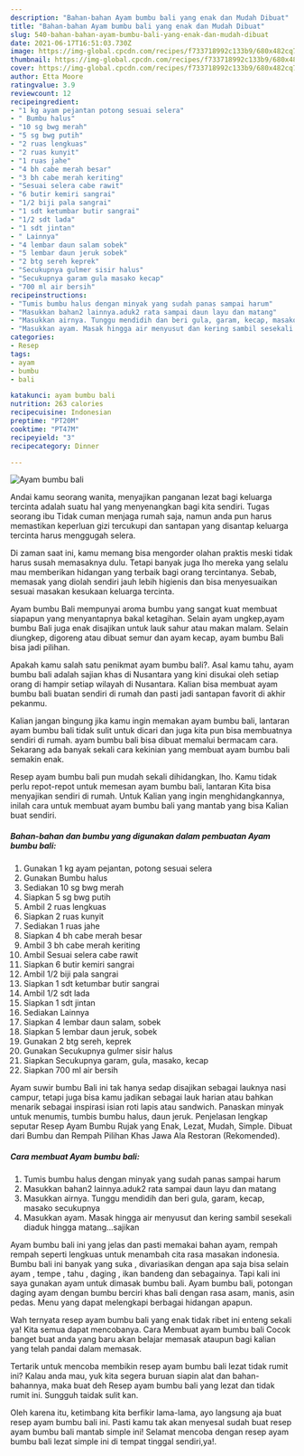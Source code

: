 ```yaml
---
description: "Bahan-bahan Ayam bumbu bali yang enak dan Mudah Dibuat"
title: "Bahan-bahan Ayam bumbu bali yang enak dan Mudah Dibuat"
slug: 540-bahan-bahan-ayam-bumbu-bali-yang-enak-dan-mudah-dibuat
date: 2021-06-17T16:51:03.730Z
image: https://img-global.cpcdn.com/recipes/f733718992c133b9/680x482cq70/ayam-bumbu-bali-foto-resep-utama.jpg
thumbnail: https://img-global.cpcdn.com/recipes/f733718992c133b9/680x482cq70/ayam-bumbu-bali-foto-resep-utama.jpg
cover: https://img-global.cpcdn.com/recipes/f733718992c133b9/680x482cq70/ayam-bumbu-bali-foto-resep-utama.jpg
author: Etta Moore
ratingvalue: 3.9
reviewcount: 12
recipeingredient:
- "1 kg ayam pejantan potong sesuai selera"
- " Bumbu halus"
- "10 sg bwg merah"
- "5 sg bwg putih"
- "2 ruas lengkuas"
- "2 ruas kunyit"
- "1 ruas jahe"
- "4 bh cabe merah besar"
- "3 bh cabe merah keriting"
- "Sesuai selera cabe rawit"
- "6 butir kemiri sangrai"
- "1/2 biji pala sangrai"
- "1 sdt ketumbar butir sangrai"
- "1/2 sdt lada"
- "1 sdt jintan"
- " Lainnya"
- "4 lembar daun salam sobek"
- "5 lembar daun jeruk sobek"
- "2 btg sereh keprek"
- "Secukupnya gulmer sisir halus"
- "Secukupnya garam gula masako kecap"
- "700 ml air bersih"
recipeinstructions:
- "Tumis bumbu halus dengan minyak yang sudah panas sampai harum"
- "Masukkan bahan2 lainnya.aduk2 rata sampai daun layu dan matang"
- "Masukkan airnya. Tunggu mendidih dan beri gula, garam, kecap, masako secukupnya"
- "Masukkan ayam. Masak hingga air menyusut dan kering sambil sesekali diaduk hingga matang...sajikan"
categories:
- Resep
tags:
- ayam
- bumbu
- bali

katakunci: ayam bumbu bali 
nutrition: 263 calories
recipecuisine: Indonesian
preptime: "PT20M"
cooktime: "PT47M"
recipeyield: "3"
recipecategory: Dinner

---
```



![Ayam bumbu bali](https://img-global.cpcdn.com/recipes/f733718992c133b9/680x482cq70/ayam-bumbu-bali-foto-resep-utama.jpg)

Andai kamu seorang wanita, menyajikan panganan lezat bagi keluarga tercinta adalah suatu hal yang menyenangkan bagi kita sendiri. Tugas seorang ibu Tidak cuman menjaga rumah saja, namun anda pun harus memastikan keperluan gizi tercukupi dan santapan yang disantap keluarga tercinta harus menggugah selera.

Di zaman  saat ini, kamu memang bisa mengorder olahan praktis meski tidak harus susah memasaknya dulu. Tetapi banyak juga lho mereka yang selalu mau memberikan hidangan yang terbaik bagi orang tercintanya. Sebab, memasak yang diolah sendiri jauh lebih higienis dan bisa menyesuaikan sesuai masakan kesukaan keluarga tercinta. 

Ayam bumbu Bali mempunyai aroma bumbu yang sangat kuat membuat siapapun yang menyantapnya bakal ketagihan. Selain ayam ungkep,ayam bumbu Bali juga enak disajikan untuk lauk sahur atau makan malam. Selain diungkep, digoreng atau dibuat semur dan ayam kecap, ayam bumbu Bali bisa jadi pilihan.

Apakah kamu salah satu penikmat ayam bumbu bali?. Asal kamu tahu, ayam bumbu bali adalah sajian khas di Nusantara yang kini disukai oleh setiap orang di hampir setiap wilayah di Nusantara. Kalian bisa membuat ayam bumbu bali buatan sendiri di rumah dan pasti jadi santapan favorit di akhir pekanmu.

Kalian jangan bingung jika kamu ingin memakan ayam bumbu bali, lantaran ayam bumbu bali tidak sulit untuk dicari dan juga kita pun bisa membuatnya sendiri di rumah. ayam bumbu bali bisa dibuat memalui bermacam cara. Sekarang ada banyak sekali cara kekinian yang membuat ayam bumbu bali semakin enak.

Resep ayam bumbu bali pun mudah sekali dihidangkan, lho. Kamu tidak perlu repot-repot untuk memesan ayam bumbu bali, lantaran Kita bisa menyajikan sendiri di rumah. Untuk Kalian yang ingin menghidangkannya, inilah cara untuk membuat ayam bumbu bali yang mantab yang bisa Kalian buat sendiri.

<!--inarticleads1-->

##### Bahan-bahan dan bumbu yang digunakan dalam pembuatan Ayam bumbu bali:

1. Gunakan 1 kg ayam pejantan, potong sesuai selera
1. Gunakan  Bumbu halus
1. Sediakan 10 sg bwg merah
1. Siapkan 5 sg bwg putih
1. Ambil 2 ruas lengkuas
1. Siapkan 2 ruas kunyit
1. Sediakan 1 ruas jahe
1. Siapkan 4 bh cabe merah besar
1. Ambil 3 bh cabe merah keriting
1. Ambil Sesuai selera cabe rawit
1. Siapkan 6 butir kemiri sangrai
1. Ambil 1/2 biji pala sangrai
1. Siapkan 1 sdt ketumbar butir sangrai
1. Ambil 1/2 sdt lada
1. Siapkan 1 sdt jintan
1. Sediakan  Lainnya
1. Siapkan 4 lembar daun salam, sobek
1. Siapkan 5 lembar daun jeruk, sobek
1. Gunakan 2 btg sereh, keprek
1. Gunakan Secukupnya gulmer sisir halus
1. Siapkan Secukupnya garam, gula, masako, kecap
1. Siapkan 700 ml air bersih


Ayam suwir bumbu Bali ini tak hanya sedap disajikan sebagai lauknya nasi campur, tetapi juga bisa kamu jadikan sebagai lauk harian atau bahkan menarik sebagai inspirasi isian roti lapis atau sandwich. Panaskan minyak untuk menumis, tumbis bumbu halus, daun jeruk. Penjelasan lengkap seputar Resep Ayam Bumbu Rujak yang Enak, Lezat, Mudah, Simple. Dibuat dari Bumbu dan Rempah Pilihan Khas Jawa Ala Restoran (Rekomended). 

<!--inarticleads2-->

##### Cara membuat Ayam bumbu bali:

1. Tumis bumbu halus dengan minyak yang sudah panas sampai harum
1. Masukkan bahan2 lainnya.aduk2 rata sampai daun layu dan matang
1. Masukkan airnya. Tunggu mendidih dan beri gula, garam, kecap, masako secukupnya
1. Masukkan ayam. Masak hingga air menyusut dan kering sambil sesekali diaduk hingga matang...sajikan


Ayam bumbu bali ini yang jelas dan pasti memakai bahan ayam, rempah rempah seperti lengkuas untuk menambah cita rasa masakan indonesia. Bumbu bali ini banyak yang suka , divariasikan dengan apa saja bisa selain ayam , tempe , tahu , daging , ikan bandeng dan sebagainya. Tapi kali ini saya gunakan ayam untuk dimasak bumbu bali. Ayam bumbu bali, potongan daging ayam dengan bumbu berciri khas bali dengan rasa asam, manis, asin pedas. Menu yang dapat melengkapi berbagai hidangan apapun. 

Wah ternyata resep ayam bumbu bali yang enak tidak ribet ini enteng sekali ya! Kita semua dapat mencobanya. Cara Membuat ayam bumbu bali Cocok banget buat anda yang baru akan belajar memasak ataupun bagi kalian yang telah pandai dalam memasak.

Tertarik untuk mencoba membikin resep ayam bumbu bali lezat tidak rumit ini? Kalau anda mau, yuk kita segera buruan siapin alat dan bahan-bahannya, maka buat deh Resep ayam bumbu bali yang lezat dan tidak rumit ini. Sungguh taidak sulit kan. 

Oleh karena itu, ketimbang kita berfikir lama-lama, ayo langsung aja buat resep ayam bumbu bali ini. Pasti kamu tak akan menyesal sudah buat resep ayam bumbu bali mantab simple ini! Selamat mencoba dengan resep ayam bumbu bali lezat simple ini di tempat tinggal sendiri,ya!.

